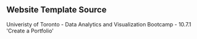 ## Website Template Source
Univeristy of Toronto - Data Analytics and Visualization Bootcamp - 10.7.1 'Create a Portfolio'